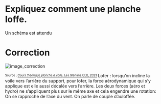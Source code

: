﻿# Expliquez comment une planche loffe.
Un schéma est attendu

# Correction

![image_correction](./images/aulofee_abattee.png)

<sup><sub>Source : [*Cours théorique planche à voile*, Les Glénans CEB, 2023](https://encadrementbenevole.glenans.asso.fr/wp-content/uploads/2023/07/Cours-theorique-PAV-Version-1.pdf) </sub></sup>
Lofer : lorsqu’on incline la voile vers l’arrière du support, pour lofer, la force aérodynamique qui s’y applique est elle aussi décalée vers l’arrière. Les deux forces (aéro et hydro) ne s’appliquent plus sur le même axe et cela engendre une rotation: On se rapproche de l’axe du vent. On parle de couple d’auloffée. 